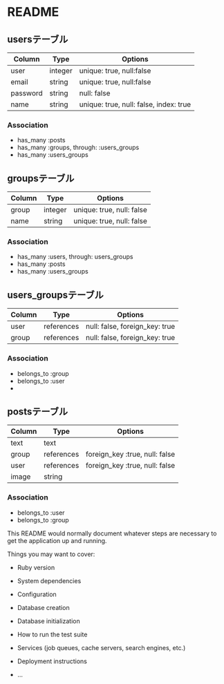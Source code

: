 # README

## usersテーブル
|Column|Type|Options|
|------|----|-------|
|user|integer|unique: true, null:false|
|email|string|unique: true, null:false|
|password|string|null: false|
|name|string|unique: true, null: false, index: true|

### Association
- has_many :posts
- has_many :groups, through: :users_groups
- has_many :users_groups

## groupsテーブル
|Column|Type|Options|
|------|----|-------|
|group|integer|unique: true, null: false|
|name|string|unique: true, null: false|

### Association
- has_many :users, through: users_groups
- has_many :posts
- has_many :users_groups

## users_groupsテーブル
|Column|Type|Options|
|------|----|-------|
|user|references|null: false, foreign_key: true|
|group|references|null: false, foreign_key: true|

### Association
- belongs_to :group
- belongs_to :user
- 

## postsテーブル
|Column|Type|Options|
|------|----|-------|
|text|text|
|group|references|foreign_key :true, null: false|
|user|references|foreign_key :true, null: false|
|image|string|
 
 ### Association
 - belongs_to :user
 - belongs_to :group



This README would normally document whatever steps are necessary to get the
application up and running.

Things you may want to cover:

* Ruby version

* System dependencies

* Configuration

* Database creation

* Database initialization

* How to run the test suite

* Services (job queues, cache servers, search engines, etc.)

* Deployment instructions

* ...
